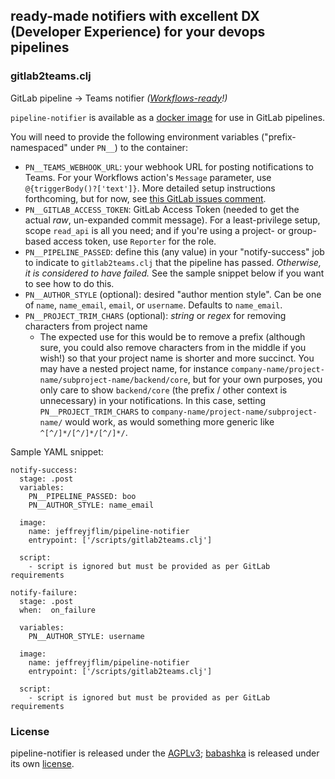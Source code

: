 ## ready-made notifiers with excellent DX (Developer Experience) for your devops pipelines

### gitlab2teams.clj

GitLab pipeline -> Teams notifier _([Workflows-ready](https://aka.ms/O365ConnectorDeprecation)!)_

`pipeline-notifier` is available as a [docker image](https://hub.docker.com/r/jeffreyjflim/pipeline-notifier) for use in GitLab pipelines.

You will need to provide the following environment variables ("prefix-namespaced" under `PN__`) to the container:
- `PN__TEAMS_WEBHOOK_URL`: your webhook URL for posting notifications to Teams. For your Workflows action's `Message` parameter, use `@{triggerBody()?['text']}`. More detailed setup instructions forthcoming, but for now, see [this GitLab issues comment](https://gitlab.com/gitlab-org/gitlab/-/issues/471344#note_2022899536).
- `PN__GITLAB_ACCESS_TOKEN`: GitLab Access Token (needed to get the actual _raw_, un-expanded commit message). For a least-privilege setup, scope `read_api` is all you need; and if you're using a project- or group-based access token, use `Reporter` for the role.
- `PN__PIPELINE_PASSED`: define this (any value) in your "notify-success" job to indicate to `gitlab2teams.clj` that the pipeline has passed. _Otherwise, it is considered to have failed._ See the sample snippet below if you want to see how to do this.
- `PN__AUTHOR_STYLE` (optional): desired "author mention style". Can be one of `name`, `name_email`, `email`, or `username`. Defaults to `name_email`.
- `PN__PROJECT_TRIM_CHARS` (optional): *string* or *regex* for removing characters from project name
  - The expected use for this would be to remove a prefix (although sure, you could also remove characters from in the middle if you wish!) so that your project name is shorter and more succinct.
    You may have a nested project name, for instance `company-name/project-name/subproject-name/backend/core`, but for your own purposes, you only care to show `backend/core` (the prefix / other context is unnecessary) in your notifications. In this case, setting `PN__PROJECT_TRIM_CHARS` to `company-name/project-name/subproject-name/` would work, as would something more generic like `^[^/]*/[^/]*/[^/]*/`.

Sample YAML snippet:
```
notify-success:
  stage: .post
  variables:
    PN__PIPELINE_PASSED: boo
    PN__AUTHOR_STYLE: name_email

  image:
    name: jeffreyjflim/pipeline-notifier
    entrypoint: ['/scripts/gitlab2teams.clj']

  script:
    - script is ignored but must be provided as per GitLab requirements

notify-failure:
  stage: .post
  when:  on_failure

  variables:
    PN__AUTHOR_STYLE: username

  image:
    name: jeffreyjflim/pipeline-notifier
    entrypoint: ['/scripts/gitlab2teams.clj']

  script:
    - script is ignored but must be provided as per GitLab requirements
```

### License

pipeline-notifier is released under the [AGPLv3](https://www.gnu.org/licenses/agpl-3.0.html); [babashka](https://github.com/babashka/babashka) is released under its own [license](https://github.com/babashka/babashka?tab=readme-ov-file#license).
